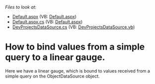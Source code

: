 <!-- default file list -->
*Files to look at*:

* [Default.aspx](./CS/E971/Default.aspx) (VB: [Default.aspx](./VB/E971/Default.aspx))
* [Default.aspx.cs](./CS/E971/Default.aspx.cs) (VB: [Default.aspx](./VB/E971/Default.aspx))
* [DevProjectsDataSource.cs](./CS/E971/DevProjectsDataSource.cs) (VB: [DevProjectsDataSource.vb](./VB/E971/DevProjectsDataSource.vb))
<!-- default file list end -->
# How to bind values from a simple query to a linear gauge.


<p>Here we have a linear gauge, which is bound to values received from a simple query on the ObjectDataSource object.</p>

<br/>



